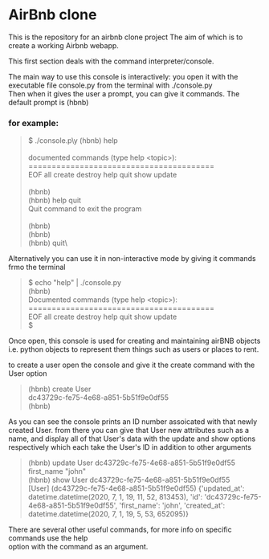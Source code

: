 # AirBnb clone

This is the repository for an airbnb clone project
The aim of which is to create a working Airbnb webapp.

This first section deals with the command interpreter/console.

The main way to use this console is interactively: you open it with the executable file
console.py from the terminal with ./console.py  \
Then when it gives the user a prompt, you can give it commands.  The default prompt is 
(hbnb) 

### for example: 
>$ ./console.p\y
(hbnb) help\
\
documented commands (type help \<topic\>):\
========================================\
EOF  all  create  destroy  help  quit  show  update\
\
(hbnb)\
(hbnb) help quit\
Quit command to exit the program\
\
(hbnb)\
(hbnb)\
(hbnb) quit\

Alternatively you can use it in non-interactive mode by giving it commands frmo the terminal
> $ echo "help" | ./console.py\
(hbnb) \
Documented commands (type help \<topic\>):\
========================================\
EOF  all  create  destroy  help  quit  show  update\
$

Once open, this console is used for creating and maintaining airBNB objects\
i.e. python objects to represent them things such as users or places to rent.

to create a user open the console and give it the create command with the User option

> (hbnb) create User\
dc43729c-fe75-4e68-a851-5b51f9e0df55\
(hbnb) 


As you can see the console prints an ID number assoicated with that newly created User.
from there you can give that User new attributes such as a name, and display all 
of that User's data with the update and show options respectively which each 
take the User's ID in addition to other arguments
 >(hbnb) update User dc43729c-fe75-4e68-a851-5b51f9e0df55 first_name "john"\
 (hbnb) show User dc43729c-fe75-4e68-a851-5b51f9e0df55\
 [User] (dc43729c-fe75-4e68-a851-5b51f9e0df55) {'updated_at': datetime.datetime(2020, 7, 1, 19, 11, 52, 813453), 'id': 'dc43729c-fe75-4e68-a851-5b51f9e0df55', 'first_name': 'john', 'created_at': datetime.datetime(2020, 7, 1, 19, 5, 53, 652095)}


There are several other useful commands, for more info on specific commands use the help\
 option with the command as an argument.
